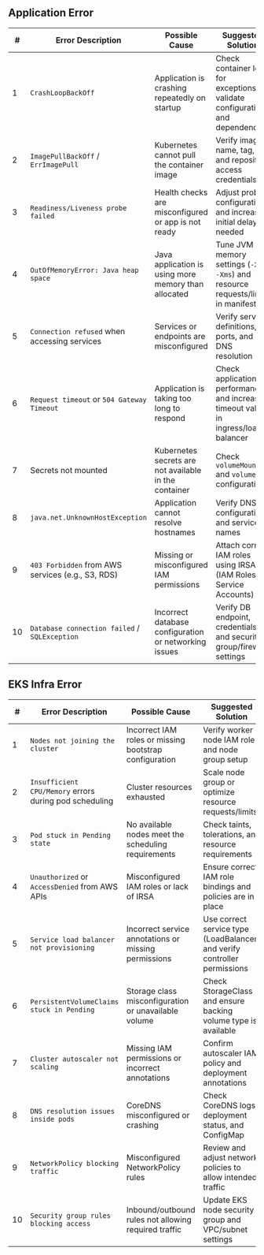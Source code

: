 

## Application Error


| #  | Error Description                                      | Possible Cause                                                                 | Suggested Solution                                                                 |
|----|--------------------------------------------------------|----------------------------------------------------------------------------------|-------------------------------------------------------------------------------------|
| 1  | `CrashLoopBackOff`                                     | Application is crashing repeatedly on startup                                   | Check container logs for exceptions; validate configuration and dependencies       |
| 2  | `ImagePullBackOff` / `ErrImagePull`                    | Kubernetes cannot pull the container image                                      | Verify image name, tag, and repository access credentials                           |
| 3  | `Readiness/Liveness probe failed`                      | Health checks are misconfigured or app is not ready                             | Adjust probe configuration and increase initial delay if needed                    |
| 4  | `OutOfMemoryError: Java heap space`                    | Java application is using more memory than allocated                            | Tune JVM memory settings (`-Xmx`, `-Xms`) and resource requests/limits in manifest |
| 5  | `Connection refused` when accessing services           | Services or endpoints are misconfigured                                         | Verify service definitions, ports, and DNS resolution                              |
| 6  | `Request timeout` or `504 Gateway Timeout`             | Application is taking too long to respond                                       | Check application performance and increase timeout values in ingress/load balancer |
| 7  | Secrets not mounted                                     | Kubernetes secrets are not available in the container                           | Check `volumeMounts` and `volumes` configuration                                   |
| 8  | `java.net.UnknownHostException`                        | Application cannot resolve hostnames                                            | Verify DNS configuration and service names                                         |
| 9  | `403 Forbidden` from AWS services (e.g., S3, RDS)      | Missing or misconfigured IAM permissions                                        | Attach correct IAM roles using IRSA (IAM Roles for Service Accounts)               |
| 10 | `Database connection failed` / `SQLException`          | Incorrect database configuration or networking issues                           | Verify DB endpoint, credentials, and security group/firewall settings              |


## EKS Infra Error


| #  | Error Description                                      | Possible Cause                                                                 | Suggested Solution                                                                 |
|----|--------------------------------------------------------|----------------------------------------------------------------------------------|-------------------------------------------------------------------------------------|
| 1  | `Nodes not joining the cluster`                        | Incorrect IAM roles or missing bootstrap configuration                         | Verify worker node IAM role and node group setup                                   |
| 2  | `Insufficient CPU/Memory` errors during pod scheduling | Cluster resources exhausted                                                     | Scale node group or optimize resource requests/limits                              |
| 3  | `Pod stuck in Pending state`                           | No available nodes meet the scheduling requirements                             | Check taints, tolerations, and resource requirements                               |
| 4  | `Unauthorized` or `AccessDenied` from AWS APIs         | Misconfigured IAM roles or lack of IRSA                                         | Ensure correct IAM role bindings and policies are in place                         |
| 5  | `Service load balancer not provisioning`               | Incorrect service annotations or missing permissions                           | Use correct service type (LoadBalancer) and verify controller permissions          |
| 6  | `PersistentVolumeClaims stuck in Pending`              | Storage class misconfiguration or unavailable volume                           | Check StorageClass and ensure backing volume type is available                     |
| 7  | `Cluster autoscaler not scaling`                       | Missing IAM permissions or incorrect annotations                               | Confirm autoscaler IAM policy and deployment annotations                           |
| 8  | `DNS resolution issues inside pods`                    | CoreDNS misconfigured or crashing                                               | Check CoreDNS logs, deployment status, and ConfigMap                               |
| 9  | `NetworkPolicy blocking traffic`                       | Misconfigured NetworkPolicy rules                                               | Review and adjust network policies to allow intended traffic                       |
| 10 | `Security group rules blocking access`                 | Inbound/outbound rules not allowing required traffic                           | Update EKS node security group and VPC/subnet settings                             |
